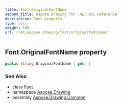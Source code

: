 ```yaml
---
title: Font.OriginalFontName
second_title: Aspose.Drawing for .NET API Reference
description: Font property. 
type: docs
weight: 100
url: /net/aspose.drawing/font/originalfontname/
---
```

## Font.OriginalFontName property

```csharp
public string OriginalFontName { get; }
```

### See Also

* class [Font](../)
* namespace [Aspose.Drawing](../../font/)
* assembly [Aspose.Drawing.Common](../../../)


